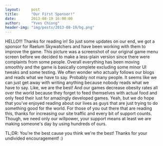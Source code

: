 ```yaml
---
layout:     post
title:      "Our First Sponsor!"
date:       2013-08-19 16:00:00
author:     "Yves Chiong"
header-img: "img/posts/2013-08-19/bg.png"
---
```


<p>HELLO!!! Thanks for reading in! So just some updates on our end, we got a sponsor for Raelum Skywatchers and have been working with them to improve the game. This picture was a screenshot of our original game menu screen before we decided to make a less-plain version since there were complaints from some people. Overall everything has been moving smoothly and the game is basically complete excluding some minor UI tweaks and some testing. We often wonder who actually follows our blogs and reads what we have to say. Probably not many people. It seems like we can just get away with writing anything because nobody reads what we have to say. Like, we are the best! And our games decrease obesity rates all over the world because they forget to feed themselves with actual food and only feed their lust for amazingly developed games. Yeah, but we do hope that you've enjoyed reading about our lives as guys that are just trying to do something good for the world. For those of you out there that are reading this, thanks for increasing our site traffic and every bit of support counts. Though, we need only our willpower, your support means at least we are making someone's day by using hundreds of ours.</p>

<p>TL;DR: You're the best cause you think we're the best! Thanks for your undivided encouragement! :)</p>